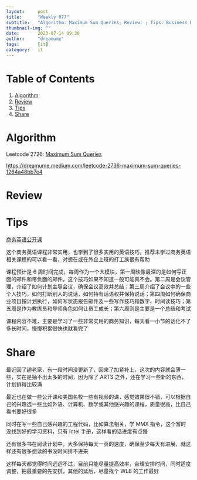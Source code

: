 ```yaml
---
layout:     post
title:      "Weekly 077"
subtitle:   "Algorithm: Maximum Sum Queries; Review: ; Tips: Business English; Share: Recent Personal Share"
thumbnail-img: ""
date:       2023-07-14 09:30
author:     "dreamume"
tags: 		[it]
category:   it
---
```

<head>
    <script src="https://cdn.mathjax.org/mathjax/latest/MathJax.js?config=TeX-AMS-MML_HTMLorMML" type="text/javascript"></script>
    <script type="text/x-mathjax-config">
        MathJax.Hub.Config({
            tex2jax: {
            skipTags: ['script', 'noscript', 'style', 'textarea', 'pre'],
            inlineMath: [['$','$']]
            }
        });
    </script>
</head>

# Table of Contents

1.  [Algorithm](#org3fa5054)
2.  [Review](#org745ee43)
3.  [Tips](#org1346a05)
4.  [Share](#orgd80d7f3)


<a id="org3fa5054"></a>

# Algorithm

Leetcode 2726: [Maximum Sum Queries](https://leetcode.com/problems/maximum-sum-queries/)

<https://dreamume.medium.com/leetcode-2736-maximum-sum-queries-1264a48bb7e4>


<a id="org745ee43"></a>

# Review


<a id="org1346a05"></a>

# Tips

[商务英语公开课](https://www.coursera.org/learn/management-leadership-english/)

这个商务英语课程非常实用，也学到了很多实用的英语技巧，推荐未学过商务英语相关课程的可以看一看，对想在或在外企上班的打工族很有帮助

课程预计是 6 周时间完成，每周作为一个大模块，第一周映像最深的是如何写正面的邮件和带负面的邮件，这个技巧如果不知道一般可能真不会。第二周是会议管理，介绍了如何计划主导会议，确保会议高效并总结；第三周介绍了会议中的一些个人技巧，如何打断别人的说话，如何持有话语权并保持说话；第四周如何确保商业项目按计划执行，如何写状态报告邮件及一些写作技巧和数字、时间读技巧；第五周是作为教练员和导师角色如何让员工成长；第六周则是主要是一个总结和考试

课程内容不难，主要是学习了一些非常实用的商务知识，每天看一小节的话化不了多长时间，慢慢积累很快也就看完了


<a id="orgd80d7f3"></a>

# Share

最近回了趟老家，有一段时间没更新了，回来了加紧补上，这次的内容就会薄一些，实在是抽不出太多的时间，因为除了 ARTS 之外，还在学习一些新的东西，计划排得比较满

最近也在做一些公开课和美国名校一些有视频的课，感觉效果很不错，可以根据自己的兴趣选一些比如外语、计算机、数学或其他感兴趣的课程，质量很高，比自己看书要好很多

同时在写一些自己感兴趣的工程代码，比如算法相关，学 MMX 指令，这个暂时没找到好的学习资料，只有 Intel 手册，这样看的话进度有点慢

还有很多书在阅读计划中，大多保持每天一页的速度，确保至少每天有进展，就这样还有很多想读的书没时间排不进来

这样每天都觉得时间远远不过，目前只能尽量提高效率，合理安排时间，同时适度调整，把最重要的先安排，其他的延后，尽量找个 WLB 的工作最好

